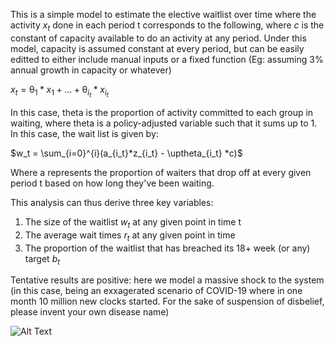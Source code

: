 This is a simple model to estimate the elective waitlist over time where the activity $x_t$ done in each period t corresponds to the following, where $c$ is the constant of capacity available to do an activity at any period. Under this model, capacity is assumed constant at every period, but can be easily editted to either include manual inputs or a fixed function (Eg: assuming 3% annual growth in capacity or whatever)

$x_t = \uptheta_1* x_1 + ... + \uptheta_{i_t} * x_{i_t}$ 

In this case, theta is the proportion of activity committed to each group in waiting, where theta is a policy-adjusted variable such that it sums up to 1. In this case, the wait list is given by: 

$w_t = \sum_{i=0}^{i}(a_{i_t}*z_{i_t} - \uptheta_{i_t} *c)$

Where a represents the proportion of waiters that drop off at every given period t based on how long they've been waiting.

This analysis can thus derive three key variables:

1. The size of the waitlist $w_t$ at any given point in time t
2. The average wait times $r_t$ at any given point in time
3. The proportion of the waitlist that has breached its 18+ week (or any) target $b_t$

Tentative results are positive: here we model a massive shock to the system (in this case, being an exxagerated scenario of COVID-19 where in one month 10 million new clocks started. For the sake of suspension of disbelief, please invent your own disease name)

![Alt Text](https://media.giphy.com/media/vFKqnCdLPNOKc/giphy.gif)
